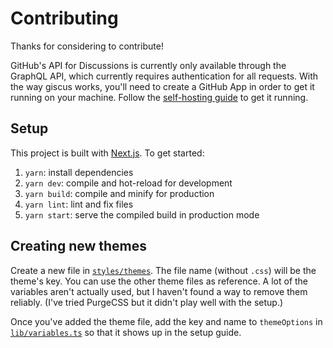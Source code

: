 # Contributing

Thanks for considering to contribute!

GitHub's API for Discussions is currently only available through the GraphQL
API, which currently requires authentication for all requests. With the way
giscus works, you'll need to create a GitHub App in order to get it
running on your machine. Follow the [self-hosting guide][self-hosting] to get
it running.

## Setup

This project is built with [Next.js][next.js]. To get started:

1. `yarn`: install dependencies
2. `yarn dev`: compile and hot-reload for development
3. `yarn build`: compile and minify for production
4. `yarn lint`: lint and fix files
5. `yarn start`: serve the compiled build in production mode

## Creating new themes

Create a new file in [`styles/themes`][themes-dir]. The file name (without
`.css`) will be the theme's key. You can use the other theme files as reference.
A lot of the variables aren't actually used, but I haven't found a way to
remove them reliably. (I've tried PurgeCSS but it didn't play well with the
setup.)

Once you've added the theme file, add the key and name to `themeOptions` in
[`lib/variables.ts`][variables] so that it shows up in the setup guide.

[self-hosting]: SELF-HOSTING.md
[next.js]: https://github.com/vercel/next.js
[themes-dir]: styles/themes
[variables]: lib/variables.ts

